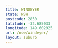 ```yaml
---
title: WINDEYER
state: NSW
postcode: 2850
latitude: -32.685033
longitude: 149.602925
url: /nsw/windeyer/
layout: suburb
---
```

